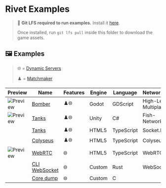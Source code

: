 # Rivet Examples

> 💾 **Git LFS required to run examples.** Install it [here](https://git-lfs.github.com/).
>
> Once installed, run `git lfs pull` inside this folder to download the game assets.

## 🖼️ Examples

> 🌐 = [Dynamic Servers](https://rivet.gg/docs/dynamic-servers)
>
> ♟️ = [Matchmaker](https://rivet.gg/docs/matchmaker)

| Preview | Name | Features | Engine | Language | Networking | Rendering | Tutorial |
| ------- | ---- | -------- | ------ | -------- | ---------- | --------- | -------- |
| ![Preview](./godot/bomber/_media/preview_128.png) | [Bomber](./godot/bomber) | ♟️🌐 | Godot | GDScript | High-Level Multiplayer |  | [Tutorial](https://rivet.gg/learn/godot/tutorials/crash-course) |
| ![Preview](./unity/tanks-fishnet/_media/preview_128.png) | [Tanks](./unity/tanks-fishnet) | ♟️🌐 | Unity | C# | Fish-Networking |  | [Tutorial](https://rivet.gg/learn/unity/tutorials/fishnet/crash-course) |
|  | [Tanks](./html5/tanks-socketio-canvas) | ♟️🌐 | HTML5 | TypeScript | Socket.IO | Canvas | [Tutorial](https://rivet.gg/learn/html5/tutorials/tanks-canvas-socketio) |
|  | [Colyseus](./html5/colyseus) | ♟️🌐 | HTML5 | TypeScript | Colyseus |  |  |
| ![Preview](./html5/webrtc/_media/preview_128.png) | [WebRTC](./html5/webrtc) | 🌐 | HTML5 | TypeScript | WebRTC |  |  |
|  | [CLI WebSocket](./rust/cli-websocket) | 🌐 | Custom | Rust | WebSocket |  |  |
|  | [Core dump](./c/coredump) | 🌐 | Custom | C |  |  |  |


